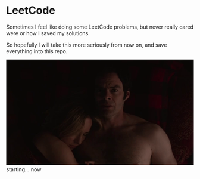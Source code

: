 # LeetCode

Sometimes I feel like doing some LeetCode problems, 
but never really cared were or how I saved my solutions.

So hopefully I will take this more seriously from now on, 
and save everything into this repo.

![Starting... Now](https://github.com/ThomasRasser/LeetCode/blob/main/99_Images/starting_now.gif)
starting... now
